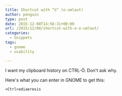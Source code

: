 ```yaml
---
title: Shortcut with “ö” (o-umlaut)
author: penguin
type: post
date: 2015-12-08T14:58:31+00:00
url: /2015/12/08/shortcut-with-o-o-umlaut/
categories:
  - Snippets
tags:
  - gnome
  - usability

---
```

I want my clipboard history on CTRL-Ö. Don't ask why.

Here's what you can enter in GNOME to get this:

```
<Ctrl>odiaeresis
```